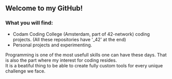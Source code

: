 
## Welcome to my GitHub!

### What you will find:
- Codam Coding College (Amsterdam, part of 42-network) coding projects. (All these repositories have '_42' at the end)
- Personal projects and experimenting.

Programming is one of the most usefull skills one can have these days. That is also the part where my interest for coding resides.  
It is a beatiful thing to be able to create fully custom tools for every unique challenge we face.
